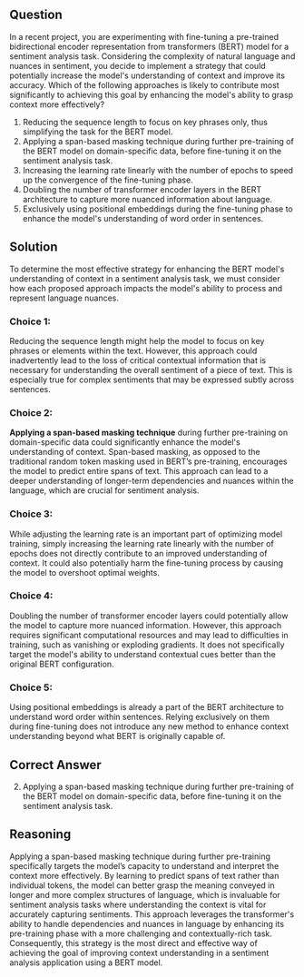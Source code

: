 ## Question
In a recent project, you are experimenting with fine-tuning a pre-trained bidirectional encoder representation from transformers (BERT) model for a sentiment analysis task. Considering the complexity of natural language and nuances in sentiment, you decide to implement a strategy that could potentially increase the model's understanding of context and improve its accuracy. Which of the following approaches is likely to contribute most significantly to achieving this goal by enhancing the model's ability to grasp context more effectively?

1. Reducing the sequence length to focus on key phrases only, thus simplifying the task for the BERT model.
2. Applying a span-based masking technique during further pre-training of the BERT model on domain-specific data, before fine-tuning it on the sentiment analysis task.
3. Increasing the learning rate linearly with the number of epochs to speed up the convergence of the fine-tuning phase.
4. Doubling the number of transformer encoder layers in the BERT architecture to capture more nuanced information about language.
5. Exclusively using positional embeddings during the fine-tuning phase to enhance the model's understanding of word order in sentences.

## Solution
To determine the most effective strategy for enhancing the BERT model's understanding of context in a sentiment analysis task, we must consider how each proposed approach impacts the model's ability to process and represent language nuances.


### Choice 1:
Reducing the sequence length might help the model to focus on key phrases or elements within the text. However, this approach could inadvertently lead to the loss of critical contextual information that is necessary for understanding the overall sentiment of a piece of text. This is especially true for complex sentiments that may be expressed subtly across sentences.

### Choice 2:
**Applying a span-based masking technique** during further pre-training on domain-specific data could significantly enhance the model's understanding of context. Span-based masking, as opposed to the traditional random token masking used in BERT’s pre-training, encourages the model to predict entire spans of text. This approach can lead to a deeper understanding of longer-term dependencies and nuances within the language, which are crucial for sentiment analysis.

### Choice 3:
While adjusting the learning rate is an important part of optimizing model training, simply increasing the learning rate linearly with the number of epochs does not directly contribute to an improved understanding of context. It could also potentially harm the fine-tuning process by causing the model to overshoot optimal weights.

### Choice 4:
Doubling the number of transformer encoder layers could potentially allow the model to capture more nuanced information. However, this approach requires significant computational resources and may lead to difficulties in training, such as vanishing or exploding gradients. It does not specifically target the model's ability to understand contextual cues better than the original BERT configuration.

### Choice 5:
Using positional embeddings is already a part of the BERT architecture to understand word order within sentences. Relying exclusively on them during fine-tuning does not introduce any new method to enhance context understanding beyond what BERT is originally capable of.

## Correct Answer
2. Applying a span-based masking technique during further pre-training of the BERT model on domain-specific data, before fine-tuning it on the sentiment analysis task.

## Reasoning
Applying a span-based masking technique during further pre-training specifically targets the model’s capacity to understand and interpret the context more effectively. By learning to predict spans of text rather than individual tokens, the model can better grasp the meaning conveyed in longer and more complex structures of language, which is invaluable for sentiment analysis tasks where understanding the context is vital for accurately capturing sentiments. This approach leverages the transformer's ability to handle dependencies and nuances in language by enhancing its pre-training phase with a more challenging and contextually-rich task. Consequently, this strategy is the most direct and effective way of achieving the goal of improving context understanding in a sentiment analysis application using a BERT model.